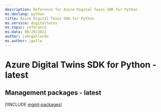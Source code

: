 ```yaml
---
description: Reference for Azure Digital Twins SDK for Python
ms.devlang: python
title: Azure Digital Twins SDK for Python
ms.service: digitaltwins
ms.topic: reference
ms.data: 08/29/2022
author: johngallardo
ms.author: jgalla
---
```

# Azure Digital Twins SDK for Python - latest

## Management packages - latest
[!INCLUDE [mgmt-packages](digital-twins-mgmt-index.md)]